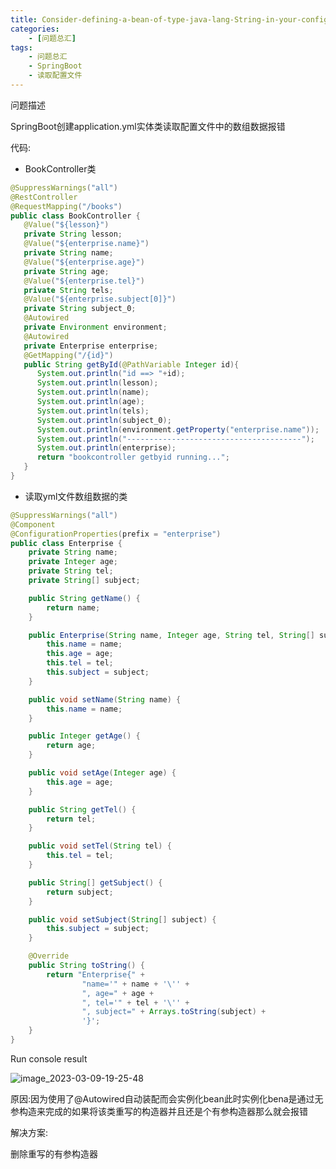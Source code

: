 ```yaml
---
title: Consider-defining-a-bean-of-type-java-lang-String-in-your-configuration
categories:
    - [问题总汇]
tags:
    - 问题总汇
    - SpringBoot
    - 读取配置文件
---
```


问题描述

SpringBoot创建application.yml实体类读取配置文件中的数组数据报错

代码:

- BookController类

```java
@SuppressWarnings("all")
@RestController
@RequestMapping("/books")
public class BookController {
   @Value("${lesson}")
   private String lesson;
   @Value("${enterprise.name}")
   private String name;
   @Value("${enterprise.age}")
   private String age;
   @Value("${enterprise.tel}")
   private String tels;
   @Value("${enterprise.subject[0]}")
   private String subject_0;
   @Autowired
   private Environment environment;
   @Autowired
   private Enterprise enterprise;
   @GetMapping("/{id}")
   public String getById(@PathVariable Integer id){
      System.out.println("id ==> "+id);
      System.out.println(lesson);
      System.out.println(name);
      System.out.println(age);
      System.out.println(tels);
      System.out.println(subject_0);
      System.out.println(environment.getProperty("enterprise.name"));
      System.out.println("---------------------------------------");
      System.out.println(enterprise);
      return "bookcontroller getbyid running...";
   }
}
```

- 读取yml文件数组数据的类

```java
@SuppressWarnings("all")
@Component
@ConfigurationProperties(prefix = "enterprise")
public class Enterprise {
    private String name;
    private Integer age;
    private String tel;
    private String[] subject;

    public String getName() {
        return name;
    }

    public Enterprise(String name, Integer age, String tel, String[] subject) {
        this.name = name;
        this.age = age;
        this.tel = tel;
        this.subject = subject;
    }

    public void setName(String name) {
        this.name = name;
    }

    public Integer getAge() {
        return age;
    }

    public void setAge(Integer age) {
        this.age = age;
    }

    public String getTel() {
        return tel;
    }

    public void setTel(String tel) {
        this.tel = tel;
    }

    public String[] getSubject() {
        return subject;
    }

    public void setSubject(String[] subject) {
        this.subject = subject;
    }

    @Override
    public String toString() {
        return "Enterprise{" +
                "name='" + name + '\'' +
                ", age=" + age +
                ", tel='" + tel + '\'' +
                ", subject=" + Arrays.toString(subject) +
                '}';
    }
}
```

Run console result

![![image_2023-03-09-19-25-48](https://raw.githubusercontent.com/PigPigLetsGo/imeages/master/image_2023-03-09-19-25-48_20230309195859.png)](Consider-defining-a-bean-of-type-java-lang-String-in-your-configuration_md_files/image_2023-03-09-19-25-48_20230309195859.png?v=1&type=image&token=V1:-un5KsUqcmW2LChlssYZih8uJskIN8vr9VobfvixLMs)

原因:因为使用了@Autowired自动装配而会实例化bean此时实例化bena是通过无参构造来完成的如果将该类重写的构造器并且还是个有参构造器那么就会报错

解决方案:

删除重写的有参构造器
